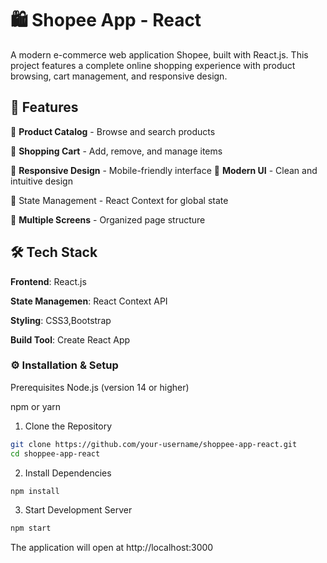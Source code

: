 # 🛍️ Shopee App  - React
A modern e-commerce web application Shopee, built with React.js. This project features a complete online shopping experience with product browsing, cart management, and responsive design.
## 🚀 Features
 🏪 **Product Catalog** - Browse and search products

 🛒 **Shopping Cart** - Add, remove, and manage items

 📱 **Responsive Design** - Mobile-friendly interface
 🎨 **Modern UI** - Clean and intuitive design

 🔄 State Management - React Context for global state

📄 **Multiple Screens** - Organized page structure
## 🛠️ Tech Stack
**Frontend**: React.js

**State Managemen**: React Context API

**Styling**: CSS3,Bootstrap

**Build Tool**: Create React App
### ⚙️ Installation & Setup
Prerequisites
Node.js (version 14 or higher)

npm or yarn

1. Clone the Repository
``` bash
git clone https://github.com/your-username/shoppee-app-react.git
cd shoppee-app-react
```
2. Install Dependencies
``` bash
npm install
```
3. Start Development Server
``` bash
npm start
```
The application will open at http://localhost:3000





